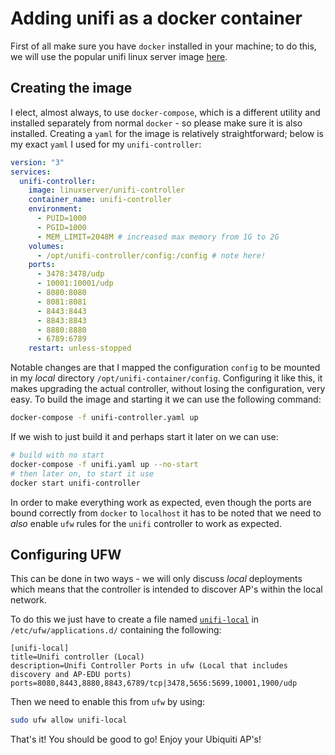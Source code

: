 # Adding unifi as a docker container

First of all make sure you have `docker` installed in your machine; to do this, we will use the popular unifi linux server image [here][1].

## Creating the image

I elect, almost always, to use `docker-compose`, which is a different utility and installed separately from normal `docker` - so please make sure it is also installed.
Creating a `yaml` for the image is relatively straightforward; below is my exact `yaml` I used for my `unifi-controller`:

```yaml
version: "3"
services:
  unifi-controller:
    image: linuxserver/unifi-controller
    container_name: unifi-controller
    environment:
      - PUID=1000
      - PGID=1000
      - MEM_LIMIT=2048M # increased max memory from 1G to 2G
    volumes:
      - /opt/unifi-controller/config:/config # note here!
    ports:
      - 3478:3478/udp
      - 10001:10001/udp
      - 8080:8080
      - 8081:8081
      - 8443:8443
      - 8843:8843
      - 8880:8880
      - 6789:6789
    restart: unless-stopped
```

Notable changes are that I mapped the configuration `config` to be mounted in my *local* directory `/opt/unifi-container/config`. 
Configuring it like this, it makes upgrading the actual controller, without losing the configuration, very easy.
To build the image and starting it we can use the following command:

```bash
docker-compose -f unifi-controller.yaml up
```

If we wish to just build it and perhaps start it later on we can use:

```bash
# build with no start
docker-compose -f unifi.yaml up --no-start
# then later on, to start it use
docker start unifi-controller
```

In order to make everything work as expected, even though the ports are bound correctly from `docker` to `localhost` it has to be noted that we need to *also* enable `ufw` rules for the `unifi` controller to work as expected.

## Configuring UFW

This can be done in two ways - we will only discuss *local* deployments which means that the controller is intended to discover AP's within the local network.

To do this we just have to create a file named [`unifi-local`][2] in `/etc/ufw/applications.d/` containing the following:

```
[unifi-local]
title=Unifi controller (Local)
description=Unifi Controller Ports in ufw (Local that includes discovery and AP-EDU ports)
ports=8080,8443,8880,8843,6789/tcp|3478,5656:5699,10001,1900/udp
```

Then we need to enable this from `ufw` by using:

```bash
sudo ufw allow unifi-local
```

That's it! You should be good to go! Enjoy your Ubiquiti AP's!


[1]: https://hub.docker.com/r/linuxserver/unifi-controller
[2]: ../shared/ufw-rules/unifi-local